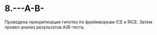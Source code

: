 # 8.---A-B-
Проведена приоритизация гипотез по фреймворкам ICE и RICE. Затем провел анализ результатов A/B-теста.
